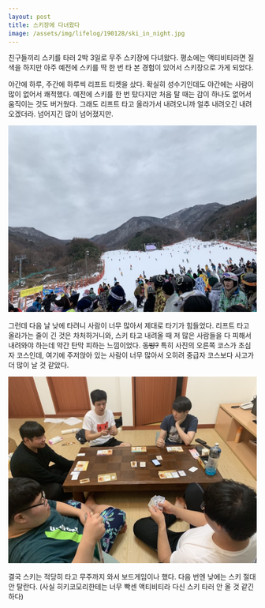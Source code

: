 ```yaml
---
layout: post
title: 스키장에 다녀왔다
image: /assets/img/lifelog/190128/ski_in_night.jpg
---
```


친구들끼리 스키를 타러 2박 3일로 무주 스키장에 다녀왔다.
평소에는 액티비티라면 질색을 하지만 아주 예전에 스키를 딱 한 번 타 본 경험이 있어서 스키장으로 가게 되었다.

야간에 하루, 주간에 하루씩 리프트 티켓을 샀다. 확실히 성수기인데도 야간에는 사람이 많이 없어서 쾌적했다.
예전에 스키를 한 번 탔다지만 처음 탈 때는 감이 하나도 없어서 움직이는 것도 버거웠다.
그래도 리프트 타고 올라가서 내려오니까 얼추 내려오긴 내려오겠더라. 넘어지긴 많이 넘어졌지만.

![ski_in_afternoon](/assets/img/lifelog/190128/ski_in_afternoon.jpg)

그런데 다음 날 낮에 타려니 사람이 너무 많아서 제대로 타기가 힘들었다.
리프트 타고 올라가는 줄이 긴 것은 차처하거니와,
스키 타고 내려올 때 저 많은 사람들을 다 피해서 내려와야 하는데 약간 탄막 피하는 느낌이었다. ~~동방?~~
특히 사진의 오른쪽 코스가 초심자 코스인데, 여기에 주저앉아 있는 사람이 너무 많아서
오히려 중급자 코스보다 사고가 더 많이 날 것 같았다.

![boardgame](/assets/img/lifelog/190128/boardgame.jpg)

결국 스키는 적당히 타고 무주까지 와서 보드게임이나 했다.
다음 번엔 낮에는 스키 절대 안 탈란다. (사실 히키코모리한테는 너무 빡센 액티비티라 다신 스키 타러 안 올 것 같긴 하다)